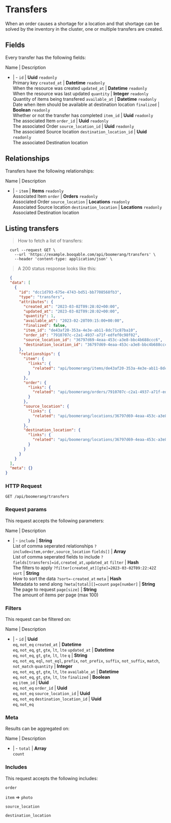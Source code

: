 # Transfers

When an order causes a shortage for a location and that shortage can be solved by the inventory in the cluster, one or multiple transfers are created.

## Fields
Every transfer has the following fields:

Name | Description
- | -
`id` | **Uuid** `readonly`<br>Primary key
`created_at` | **Datetime** `readonly`<br>When the resource was created
`updated_at` | **Datetime** `readonly`<br>When the resource was last updated
`quantity` | **Integer** `readonly`<br>Quantity of items being transfered
`available_at` | **Datetime** `readonly`<br>Date when item should be available at destination location
`finalized` | **Boolean** `readonly`<br>Whether or not the transfer has completed
`item_id` | **Uuid** `readonly`<br>The associated Item
`order_id` | **Uuid** `readonly`<br>The associated Order
`source_location_id` | **Uuid** `readonly`<br>The associated Source location
`destination_location_id` | **Uuid** `readonly`<br>The associated Destination location


## Relationships
Transfers have the following relationships:

Name | Description
- | -
`item` | **Items** `readonly`<br>Associated Item
`order` | **Orders** `readonly`<br>Associated Order
`source_location` | **Locations** `readonly`<br>Associated Source location
`destination_location` | **Locations** `readonly`<br>Associated Destination location


## Listing transfers



> How to fetch a list of transfers:

```shell
  curl --request GET \
    --url 'https://example.booqable.com/api/boomerang/transfers' \
    --header 'content-type: application/json' \
```

> A 200 status response looks like this:

```json
  {
  "data": [
    {
      "id": "dcc1d793-675e-4743-bd51-bb7708568fb3",
      "type": "transfers",
      "attributes": {
        "created_at": "2023-03-02T09:28:02+00:00",
        "updated_at": "2023-03-02T09:28:02+00:00",
        "quantity": 1,
        "available_at": "2023-02-28T09:15:00+00:00",
        "finalized": false,
        "item_id": "de43af20-353a-4e3e-ab11-8dc71c87ba10",
        "order_id": "7910707c-c2a1-4937-a71f-edfef0c98f02",
        "source_location_id": "36797d69-4eaa-453c-a3e8-bbc4b688ccc6",
        "destination_location_id": "36797d69-4eaa-453c-a3e8-bbc4b688ccc6"
      },
      "relationships": {
        "item": {
          "links": {
            "related": "api/boomerang/items/de43af20-353a-4e3e-ab11-8dc71c87ba10"
          }
        },
        "order": {
          "links": {
            "related": "api/boomerang/orders/7910707c-c2a1-4937-a71f-edfef0c98f02"
          }
        },
        "source_location": {
          "links": {
            "related": "api/boomerang/locations/36797d69-4eaa-453c-a3e8-bbc4b688ccc6"
          }
        },
        "destination_location": {
          "links": {
            "related": "api/boomerang/locations/36797d69-4eaa-453c-a3e8-bbc4b688ccc6"
          }
        }
      }
    }
  ],
  "meta": {}
}
```

### HTTP Request

`GET /api/boomerang/transfers`

### Request params

This request accepts the following parameters:

Name | Description
- | -
`include` | **String** <br>List of comma seperated relationships `?include=item,order,source_location`
`fields[]` | **Array** <br>List of comma seperated fields to include `?fields[transfers]=id,created_at,updated_at`
`filter` | **Hash** <br>The filters to apply `?filter[created_at][gte]=2023-03-02T09:22:42Z`
`sort` | **String** <br>How to sort the data `?sort=-created_at`
`meta` | **Hash** <br>Metadata to send along `?meta[total][]=count`
`page[number]` | **String** <br>The page to request
`page[size]` | **String** <br>The amount of items per page (max 100)


### Filters

This request can be filtered on:

Name | Description
- | -
`id` | **Uuid** <br>`eq`, `not_eq`
`created_at` | **Datetime** <br>`eq`, `not_eq`, `gt`, `gte`, `lt`, `lte`
`updated_at` | **Datetime** <br>`eq`, `not_eq`, `gt`, `gte`, `lt`, `lte`
`q` | **String** <br>`eq`, `not_eq`, `eql`, `not_eql`, `prefix`, `not_prefix`, `suffix`, `not_suffix`, `match`, `not_match`
`quantity` | **Integer** <br>`eq`, `not_eq`, `gt`, `gte`, `lt`, `lte`
`available_at` | **Datetime** <br>`eq`, `not_eq`, `gt`, `gte`, `lt`, `lte`
`finalized` | **Boolean** <br>`eq`
`item_id` | **Uuid** <br>`eq`, `not_eq`
`order_id` | **Uuid** <br>`eq`, `not_eq`
`source_location_id` | **Uuid** <br>`eq`, `not_eq`
`destination_location_id` | **Uuid** <br>`eq`, `not_eq`


### Meta

Results can be aggregated on:

Name | Description
- | -
`total` | **Array** <br>`count`


### Includes

This request accepts the following includes:

`order`


`item` => 
`photo`




`source_location`


`destination_location`





